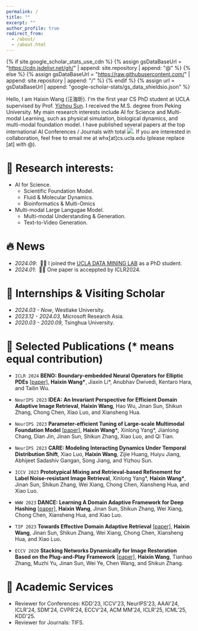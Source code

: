 ```yaml
---
permalink: /
title: ""
excerpt: ""
author_profile: true
redirect_from: 
  - /about/
  - /about.html
---
```


{% if site.google_scholar_stats_use_cdn %}
{% assign gsDataBaseUrl = "https://cdn.jsdelivr.net/gh/" | append: site.repository | append: "@" %}
{% else %}
{% assign gsDataBaseUrl = "https://raw.githubusercontent.com/" | append: site.repository | append: "/" %}
{% endif %}
{% assign url = gsDataBaseUrl | append: "google-scholar-stats/gs_data_shieldsio.json" %}

<span class='anchor' id='about-me'></span>

Hello, I am Haixin Wang (汪海昕). I'm the first year CS PhD student at UCLA supervised by Prof. <a href="https://web.cs.ucla.edu/~yzsun/">Yizhou Sun</a>. I received the M.S. degree from Peking University. My main research interests include AI for Science and Multi-modal Learning, such as physical simulation, biological dynamics, and multi-modal foundation model. I have published several papers at the top international AI Conferences / Journals with total <a href='https://scholar.google.com/citations?user=RGZUJOkAAAAJ'><img src="https://img.shields.io/endpoint?url={{ url | url_encode }}&logo=Google%20Scholar&labelColor=f6f6f6&color=9cf&style=flat&label=google citations"></a>. If you are interested in collaboration, feel free to email me at whx[at]cs.ucla.edu (please replace [at] with @).

# 📖 Research interests:
- AI for Science.
  - Scientific Foundation Model.
  - Fluid &amp; Molecular Dynamics.
  - Bioinformatics &amp; Multi-Omics
- Multi-modal Large Langugae Model.
  - Multi-modal Understanding & Generation.
  - Text-to-Video Generation.

# 🔥 News
- *2024.09*: &nbsp;🎉🎉 I joined the [UCLA DATA MINING LAB](https://ucla-dm.github.io/DM_website/index.html) as a PhD student.
- *2024.01*: &nbsp;🎉🎉 One paper is acceppted by ICLR2024.


# 💼 Internships &amp; Visiting Scholar
- *2024.03 - Now*, Westlake University.
- *2023.12 - 2024.03*, Microsoft Research Asia.
- *2020.03 - 2020.09*, Tsinghua University.

# 🔖 Selected Publications (* means equal contribution)
- ``ICLR 2024`` **BENO: Boundary-embedded Neural Operators for Elliptic PDEs** [\[paper\]](https://openreview.net/forum?id=ZZTkLDRmkg&referrer=%5BAuthor%20Console%5D(%2Fgroup%3Fid%3DICLR.cc%2F2024%2FConference%2FAuthors%23your-submissions)), **Haixin Wang\***, Jiaxin Li\*, Anubhav Dwivedi, Kentaro Hara, and Tailin Wu.  

- ``NeurIPS 2023`` **IDEA: An Invariant Perspective for Efficient Domain Adaptive Image Retrieval**, **Haixin Wang**, Hao Wu, Jinan Sun, Shikun Zhang, Chong Chen, Xiao Luo, and Xiansheng Hua.  

- ``NeurIPS 2023`` **Parameter-efficient Tuning of Large-scale Multimodal Foundation Model** [\[paper\]](https://arxiv.org/abs/2305.08381), **Haixin Wang\***, Xinlong Yang\*, Jianlong Chang, Dian Jin, Jinan Sun, Shikun Zhang, Xiao Luo, and Qi Tian.  

- ``NeurIPS 2023`` **CARE: Modeling Interacting Dynamics Under Temporal Distribution Shift**, Xiao Luo, **Haixin Wang**, Zijie Huang, Huiyu Jiang, Abhijeet Sadashiv Gangan, Song Jiang, and Yizhou Sun.  

- ``ICCV 2023`` **Prototypical Mixing and Retrieval-based Refinement for Label Noise-resistant Image Retrieval**, Xinlong Yang\*, **Haixin Wang\***, Jinan Sun, Shikun Zhang, Wei Xiang, Chong Chen, Xiansheng Hua, and Xiao Luo.  

- ``WWW 2023`` **DANCE: Learning A Domain Adaptive Framework for Deep Hashing** [\[paper\]](https://dl.acm.org/doi/abs/10.1145/3543507.3583445), **Haixin Wang**, Jinan Sun, Shikun Zhang, Wei Xiang, Chong Chen, Xiansheng Hua, and Xiao Luo.  

- ``TIP 2023`` **Towards Effective Domain Adaptive Retrieval** [\[paper\]](https://ieeexplore.ieee.org/document/10042247), **Haixin Wang**, Jinan Sun, Shikun Zhang, Wei Xiang, Chong Chen, Xiansheng Hua, and Xiao Luo.  

- ``ECCV 2020`` **Stacking Networks Dynamically for Image Restoration Based on the Plug-and-Play Framework** [\[paper\]](https://link.springer.com/chapter/10.1007/978-3-030-58601-0_27), **Haixin Wang**, Tianhao Zhang, Muzhi Yu, Jinan Sun, Wei Ye, Chen Wang, and Shikun Zhang. 



# 📄 Academic Services
- Reviewer for Conferences: KDD'23, ICCV'23, NeurIPS'23, AAAI'24, ICLR'24, SDM'24, CVPR'24, ECCV'24, ACM MM'24, ICLR'25, ICML'25, KDD'25.
- Reviewer for Journals: TIFS.




